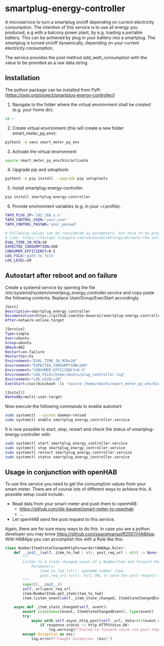 # smartplug-energy-controller

A microservice to turn a smartplug on/off depending on current electricity consumption.
The intention of this service is to use all energy you produced, e.g with a balcony power plant, by e.g. loading a portable battery.
This can be achieved by plug in your battery into a smartplug. The smartplug is turned on/off dynamically, depending on your current electricity consumption. 

The service provides the post method *add_watt_consumption* with the value to be provided as a raw data string. 

## Installation ##
The python package can be installed from PyPi (https://pypi.org/project/smartplug-energy-controller/)

1. Navigate to the folder where the virtual environment shall be created (e.g. your home dir):
```bash
cd ~
```
2. Create virtual environment (this will create a new folder *smart_meter_py_env*):
```bash
python3 -m venv smart_meter_py_env
```
3. Activate the virtual environment
```bash
source smart_meter_py_env/bin/activate
```
4. Upgrade pip and setuptools
```bash
python3 -m pip install --upgrade pip setuptools
```
5. Install smartplug-energy-controller
```bash
pip install smartplug-energy-controller
```
6. Provide environment variables (e.g. in your ~/.profile).
```bash
TAPO_PLUG_IP='192.168.x.x'
TAPO_CONTROL_USER='your_user'
TAPO_CONTROL_PASSWD='your_passwd'

# Following values can be considered as parameters, but have to be provided as env variables 
# (see: https://fastapi.tiangolo.com/advanced/settings/#create-the-settings-object)
EVAL_TIME_IN_MIN=10
EXPECTED_CONSUMPTION=200
CONSUMER_EFFICIENCY=0.5
LOG_FILE='path_to_file'
LOG_LEVEL=20
```

## Autostart after reboot and on failure ##
Create a systemd service by opening the file */etc/systemd/system/smartplug_energy_controller.service* and copy paste the following contents. Replace User/Group/ExecStart accordingly. 
```bash
[Unit]
Description=smartplug_energy_controller
Documentation=https://github.com/die-bauerei/smartplug-energy-controller
After=network-online.target

[Service]
Type=simple
User=ubuntu
Group=ubuntu
UMask=002
Restart=on-failure
RestartSec=5s
Environment="EVAL_TIME_IN_MIN=10"
Environment="EXPECTED_CONSUMPTION=200"
Environment="CONSUMER_EFFICIENCY=0.5"
Environment="LOG_FILE=/home/ubuntu/plug_controller.log"
Environment="LOG_LEVEL=20"
ExecStart=/usr/bin/bash -lc "source /home/ubuntu/smart_meter_py_env/bin/activate && uvicorn --host 0.0.0.0 --port 8000 smartplug_energy_controller.app:app > /dev/null"

[Install]
WantedBy=multi-user.target
```

Now execute the following commands to enable autostart:
```bash
sudo systemctl --system daemon-reload
sudo systemctl enable smartplug_energy_controller.service
```

It is now possible to start, stop, restart and check the status of smartplug-energy-controller with:
```bash
sudo systemctl start smartplug_energy_controller.service
sudo systemctl stop smartplug_energy_controller.service
sudo systemctl restart smartplug_energy_controller.service
sudo systemctl status smartplug_energy_controller.service
```

## Usage in conjunction with openHAB ##

To use this service you need to get the consumption values from your smart-meter. There are of course lots of different ways to achieve this.
A possible setup could include:
- Read data from your smart-meter and push them to openHAB:
    - https://github.com/die-bauerei/smart-meter-to-openhab
    - ...
- Let openHAB send the post request to this service. 

Again, there are for sure many ways to do this. In case you are a python developer you may know https://github.com/spacemanspiff2007/HABApp. With HABApp you can accomplish this with a Rule like this:
```python
class NumberItemStateChangedHttpForwarder(HABApp.Rule):
    def __init__(self, item_to_fwd : str, post_req_url : str) -> None:
        """
        Listen to a state changed event of a NumberItem and forward the value via a http post request
            Parameters:
                item_to_fwd (str): openHAB number item
                post_req_url (str): Full URL to send the post request to
        """
        super().__init__()
        self._url=post_req_url
        item=NumberItem.get_item(item_to_fwd)
        item.listen_event(self._item_state_changed, ItemStateChangedEventFilter())

    async def _item_state_changed(self, event):
        assert isinstance(event, ItemStateChangedEvent), type(event)
        try:
            async with self.async_http.post(self._url, data=str(event.value)) as response:
                if response.status != http.HTTPStatus.OK:
                    log.warning(f"Failed to forward value via post request to {self._url}. Return code: {response.status}. Text: {await response.text()}")
        except Exception as exc:
            log.error(f"Caught Exception: {exc}")
```
